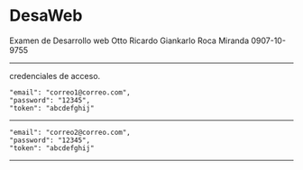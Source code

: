 # DesaWeb
Examen de Desarrollo web 
Otto Ricardo Giankarlo Roca Miranda
0907-10-9755


-------------------------------------------------

credenciales de acceso.

    "email": "correo1@correo.com",
    "password": "12345",
    "token": "abcdefghij"
---------------------------------------------------


    "email": "correo2@correo.com",
    "password": "12345",
    "token": "abcdefghij"
    
    
    
------------------------------------------------------

